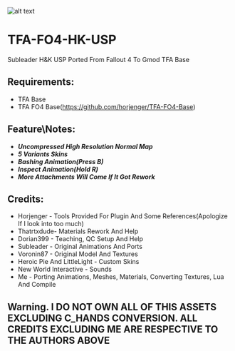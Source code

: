 ![alt text](https://i.imgur.com/jOZ9rvJ.png)

# TFA-FO4-HK-USP
 Subleader H&K USP Ported From Fallout 4 To Gmod TFA Base

## Requirements:
* TFA Base
* TFA FO4 Base(https://github.com/horjenger/TFA-FO4-Base)

## Feature\Notes:
* ***Uncompressed High Resolution Normal Map***
* ***5 Variants Skins***
* ***Bashing Animation(Press B)***
* ***Inspect Animation(Hold R)***
* ***More Attachments Will Come If It Got Rework***

## Credits:
* Horjenger - Tools Provided For Plugin And Some References(Apologize If I look into too much)
* Thatrtxdude- Materials Rework And Help
* Dorian399 - Teaching, QC Setup And Help
* Subleader - Original Animations And Ports
* Voronin87 - Original Model And Textures
* Heroic Pie And LittleLight - Custom Skins
* New World Interactive - Sounds
* Me - Porting Animations, Meshes, Materials, Converting Textures, Lua And Compile

## Warning. I DO NOT OWN ALL OF THIS ASSETS EXCLUDING C_HANDS CONVERSION. ALL CREDITS EXCLUDING ME ARE RESPECTIVE TO THE AUTHORS ABOVE
